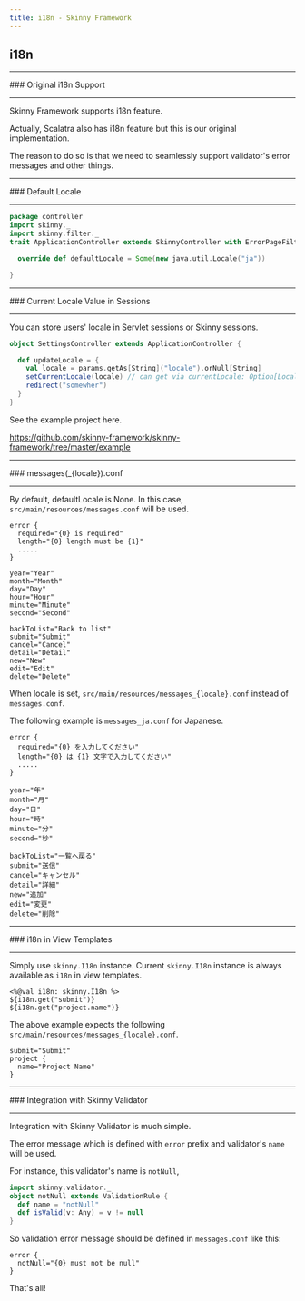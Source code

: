 ```yaml
---
title: i18n - Skinny Framework
---
```


## i18n

<hr/>
### Original i18n Support
<hr/>

Skinny Framework supports i18n feature.

Actually, Scalatra also has i18n feature but this is our original implementation.

The reason to do so is that we need to seamlessly support validator's error messages and other things.

<hr/>
### Default Locale
<hr/>

```scala
package controller
import skinny._
import skinny.filter._
trait ApplicationController extends SkinnyController with ErrorPageFilter {

  override def defaultLocale = Some(new java.util.Locale("ja"))

}
```


<hr/>
### Current Locale Value in Sessions
<hr/>

You can store users' locale in Servlet sessions or Skinny sessions.

```scala
object SettingsController extends ApplicationController {

  def updateLocale = {
    val locale = params.getAs[String]("locale").orNull[String]
    setCurrentLocale(locale) // can get via currentLocale: Option[Locale]
    redirect("somewher")
  }
}
```

See the example project here.

https://github.com/skinny-framework/skinny-framework/tree/master/example

<hr/>
### messages(_{locale}).conf
<hr/>

By default, defaultLocale is None. In this case, `src/main/resources/messages.conf` will be used.


```
error {
  required="{0} is required"
  length="{0} length must be {1}"
  .....
}

year="Year"
month="Month"
day="Day"
hour="Hour"
minute="Minute"
second="Second"

backToList="Back to list"
submit="Submit"
cancel="Cancel"
detail="Detail"
new="New"
edit="Edit"
delete="Delete"
```

When locale is set, `src/main/resources/messages_{locale}.conf` instead of `messages.conf`.

The following example is `messages_ja.conf` for Japanese.

```
error {
  required="{0} を入力してください"
  length="{0} は {1} 文字で入力してください"
  .....
}

year="年"
month="月"
day="日"
hour="時"
minute="分"
second="秒"

backToList="一覧へ戻る"
submit="送信"
cancel="キャンセル"
detail="詳細"
new="追加"
edit="変更"
delete="削除"
```

<hr/>
### i18n in View Templates
<hr/>

Simply use `skinny.I18n` instance. Current `skinny.I18n` instance is always available as `i18n` in view templates.

```
<%@val i18n: skinny.I18n %>
${i18n.get("submit")}
${i18n.get("project.name")}
```

The above example expects the following `src/main/resources/messages_{locale}.conf`.

```
submit="Submit"
project {
  name="Project Name"
}
```

<hr/>
### Integration with Skinny Validator
<hr/>

Integration with Skinny Validator is much simple.

The error message which is defined with `error` prefix and validator's `name` will be used.

For instance, this validator's name is `notNull`,

```scala
import skinny.validator._
object notNull extends ValidationRule {
  def name = "notNull"
  def isValid(v: Any) = v != null
}
```

So validation error message should be defined in `messages.conf` like this:

```
error {
  notNull="{0} must not be null"
}
```

That's all!


